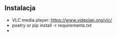 ## Instalacja

- VLC media player: https://www.videolan.org/vlc/
- poetry or pip install -r requirements.txt
- 